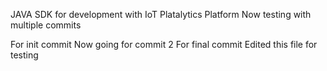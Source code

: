 JAVA SDK for development with IoT Platalytics Platform
Now testing with multiple commits

For init commit
Now going for commit 2
For final commit
Edited this file for testing
